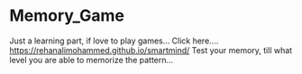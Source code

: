 # Memory_Game

Just a learning part, if love to play games...
Click here.... https://rehanalimohammed.github.io/smartmind/
Test your memory, till what level you are able to memorize the pattern...
